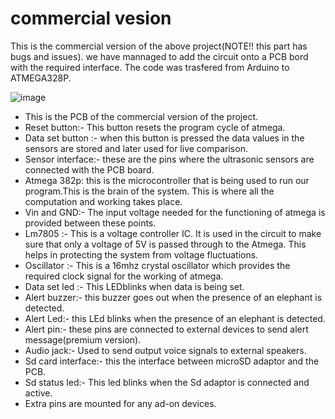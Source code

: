 # commercial vesion
This is the commercial version of the above project(NOTE!! this part has bugs and issues).
we have mannaged to add the circuit onto a PCB bord with the required interface. The code was trasfered from Arduino to ATMEGA328P.

![image](https://user-images.githubusercontent.com/88607869/133278567-0f7313dd-a012-486d-9407-eb1d113a47da.png)
<ul>
<li>This is the PCB of the commercial version of the project.</li>
<li>Reset button:- This button resets the program cycle of atmega.</li>
<li>Data set button :- when this button is pressed the data values in the sensors are stored and later
used for live comparison.</li>
<li>Sensor interface:- these are the pins where the ultrasonic sensors are connected with the PCB
board.</li>
<li>Atmega 382p: this is the microcontroller that is being used to run our program.This is the brain
of the system. This is where all the computation and working takes place.</li>
<li>Vin and GND:- The input voltage needed for the functioning of atmega is provided between
these points.</li>
<li>Lm7805 :- This is a voltage controller IC. It is used in the circuit to make sure that only a voltage
of 5V is passed through to the Atmega. This helps in protecting the system from voltage
fluctuations.</li>
<li>Oscillator :- This is a 16mhz crystal oscillator which provides the required clock signal for the
working of atmega.</li>
<li>Data set led :- This LEDblinks when data is being set.</li>
<li>Alert buzzer:- this buzzer goes out when the presence of an elephant is detected.</li>
<li>Alert Led:- this LEd blinks when the presence of an elephant is detected.</li>
<li>Alert pin:- these pins are connected to external devices to send alert message(premium version).</li>
<li>Audio jack:- Used to send output voice signals to external speakers.</li>
<li>Sd card interface:- this the interface between microSD adaptor and the PCB.</li>
<li>Sd status led:- This led blinks when the Sd adaptor is connected and active.</li>
<li>Extra pins are mounted for any ad-on devices.</li>
 </ul>
